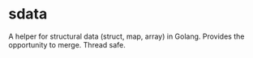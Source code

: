 # sdata
A helper for structural data (struct, map, array) in Golang. Provides the opportunity to merge. Thread safe.
